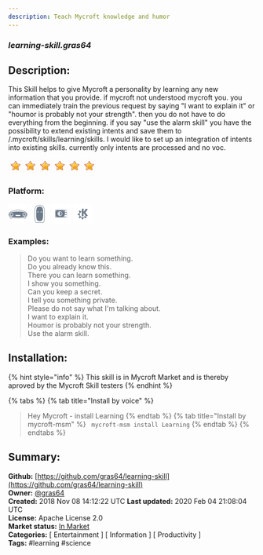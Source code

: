 ```yaml
---
description: Teach Mycroft knowledge and humor
---
```


### _learning-skill.gras64_  
## Description:  
This Skill helps to give Mycroft a personality by learning any new information that you provide.
if mycroft not understood mycroft you. you can immediately train the previous request by saying "I want to explain it" or "houmor is probably not your strength".
then you do not have to do everything from the beginning.
if you say "use the alarm skill" you have the possibility to extend existing intents and save them to /.mycroft/skills/learning/skills.
I would like to set up an integration of intents into existing skills. currently only intents are processed and no voc.  
  
![](../.gitbook/assets/star.png)![](../.gitbook/assets/star.png)![](../.gitbook/assets/star.png)![](../.gitbook/assets/star.png)![](../.gitbook/assets/star.png)![](../.gitbook/assets/star.png)  
  
### Platform:  
 ![Mark I](../.gitbook/assets/mark-1-icon.png)  ![Mark II](../.gitbook/assets/mark-2-icon.png)  ![Picroft](../.gitbook/assets/picroft-icon.png)  ![plasmoid](../.gitbook/assets/kde.png)   
### Examples:  
> Do you want to learn something.  
> Do you already know this.  
> There you can learn something.  
> I show you something.  
> Can you keep a secret.  
> I tell you something private.  
> Please do not say what I'm talking about.  
> I want to explain it.  
> Houmor is probably not your strength.  
> Use the alarm skill.  
  
## Installation:  
{% hint style="info" %}
This skill is in Mycroft Market and is thereby aproved by the Mycroft Skill testers
{% endhint %}
    
{% tabs %}
{% tab title="Install by voice" %}
> Hey Mycroft - install Learning
{% endtab %}
  {% tab title="Install by mycroft-msm" %}
``` mycroft-msm install Learning```
{% endtab %}
  {% endtabs %}
    
## Summary:  
**Github:** [https://github.com/gras64/learning-skill](https://github.com/gras64/learning-skill)  
**Owner:** [@gras64](https://github.com/gras64)  
**Created:** 2018 Nov 08 14:12:22 UTC  **Last updated:** 2020 Feb 04 21:08:04 UTC  
**License:** Apache License 2.0  
**Market status:** [In Market](https://market.mycroft.ai/skill/learning)  
**Categories:** [ Entertainment ] [ Information ] [ Productivity ]   
**Tags:** \#learning \#science   
